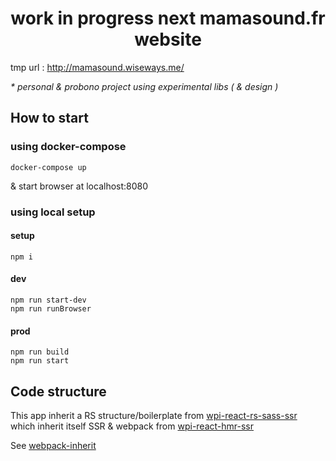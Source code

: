 <h1 align="center">work in progress next mamasound.fr website</h1>


tmp url : http://mamasound.wiseways.me/

_* personal & probono project using experimental libs ( & design )_

## How to start

### using docker-compose

```
docker-compose up
```

& start browser at localhost:8080

### using local setup

#### setup
```
npm i
```

#### dev
```
npm run start-dev
npm run runBrowser
```

#### prod
```
npm run build
npm run start
```

## Code structure

This app inherit a RS structure/boilerplate from [wpi-react-rs-sass-ssr](https://github.com/n8tz/wpi-react-rs-sass-ssr)<br/>
which inherit itself SSR & webpack from [wpi-react-hmr-ssr](https://github.com/n8tz/wpi-react-hmr-ssr)

See [webpack-inherit](https://github.com/n8tz/webpack-inherit)
